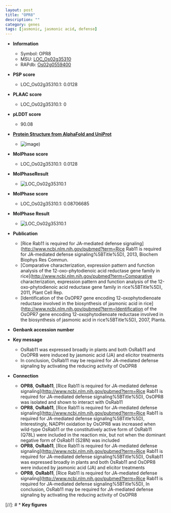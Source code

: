 ```yaml
---
layout: post
title: "OPR8"
description: ""
category: genes
tags: [jasmonic, jasmonic acid, defense]
---
```


* **Information**  
    + Symbol: OPR8  
    + MSU: [LOC_Os02g35310](http://rice.plantbiology.msu.edu/cgi-bin/ORF_infopage.cgi?orf=LOC_Os02g35310)  
    + RAPdb: [Os02g0559400](http://rapdb.dna.affrc.go.jp/viewer/gbrowse_details/irgsp1?name=Os02g0559400)  

* **PSP score**  
    + LOC_Os02g35310.1: 0.0128 

* **PLAAC score**  
    + LOC_Os02g35310.1: 0 

* **pLDDT score**
    + 90.08

* **[Protein Structure from AlphaFold and UniProt](https://www.uniprot.org/uniprotkb/Q0E0C6/entry#structure)**
    + ![image](https://ricepsp.github.io/images/Q0/AF-Q0E0C6-F1.png))

* **MolPhase score**
    + LOC_Os02g35310.1: 0.0128

* **MolPhaseResult**
    + ![LOC_Os02g35310.1](https://ricepsp.github.io/pictures/LOC_Os02g/LOC_Os02g35310.1.png)

* **MolPhase score**
    + LOC_Os02g35310.1: 0.08706685

* **MolPhase Result**
    + ![LOC_Os02g35310.1](https://304243504.github.io/Pictures/LOC_Os02g/LOC_Os02g35310.1.png)

* **Publication**  
    + [Rice Rab11 is required for JA-mediated defense signaling](http://www.ncbi.nlm.nih.gov/pubmed?term=Rice Rab11 is required for JA-mediated defense signaling%5BTitle%5D), 2013, Biochem Biophys Res Commun.
    + [Comparative characterization, expression pattern and function analysis of the 12-oxo-phytodienoic acid reductase gene family in rice](http://www.ncbi.nlm.nih.gov/pubmed?term=Comparative characterization, expression pattern and function analysis of the 12-oxo-phytodienoic acid reductase gene family in rice%5BTitle%5D), 2011, Plant Cell Rep.
    + [Identification of the OsOPR7 gene encoding 12-oxophytodienoate reductase involved in the biosynthesis of jasmonic acid in rice](http://www.ncbi.nlm.nih.gov/pubmed?term=Identification of the OsOPR7 gene encoding 12-oxophytodienoate reductase involved in the biosynthesis of jasmonic acid in rice%5BTitle%5D), 2007, Planta.

* **Genbank accession number**  

* **Key message**  
    + OsRab11 was expressed broadly in plants and both OsRab11 and OsOPR8 were induced by jasmonic acid (JA) and elicitor treatments
    + In conclusion, OsRab11 may be required for JA-mediated defense signaling by activating the reducing activity of OsOPR8

* **Connection**  
    + __OPR8__, __OsRab11__, [Rice Rab11 is required for JA-mediated defense signaling](http://www.ncbi.nlm.nih.gov/pubmed?term=Rice Rab11 is required for JA-mediated defense signaling%5BTitle%5D), OsOPR8 was isolated and shown to interact with OsRab11
    + __OPR8__, __OsRab11__, [Rice Rab11 is required for JA-mediated defense signaling](http://www.ncbi.nlm.nih.gov/pubmed?term=Rice Rab11 is required for JA-mediated defense signaling%5BTitle%5D), Interestingly, NADPH oxidation by OsOPR8 was increased when wild-type OsRab11 or the constitutively active form of OsRab11 (Q78L) were included in the reaction mix, but not when the dominant negative form of OsRab11 (S28N) was included
    + __OPR8__, __OsRab11__, [Rice Rab11 is required for JA-mediated defense signaling](http://www.ncbi.nlm.nih.gov/pubmed?term=Rice Rab11 is required for JA-mediated defense signaling%5BTitle%5D), OsRab11 was expressed broadly in plants and both OsRab11 and OsOPR8 were induced by jasmonic acid (JA) and elicitor treatments
    + __OPR8__, __OsRab11__, [Rice Rab11 is required for JA-mediated defense signaling](http://www.ncbi.nlm.nih.gov/pubmed?term=Rice Rab11 is required for JA-mediated defense signaling%5BTitle%5D), In conclusion, OsRab11 may be required for JA-mediated defense signaling by activating the reducing activity of OsOPR8

[//]: # * **Key figures**  


